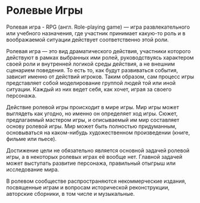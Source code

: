 # Ролевые Игры

Ролевая игра - RPG (англ. Role-playing game) — игра развлекательного или
учебного назначения, где участник принимает какую-то роль и в воображаемой
ситуации действует соответственно этой роли.

Ролевая игра — это вид драматического действия, участники которого действуют в 
рамках выбранных ими ролей, руководствуясь характером своей роли и внутренней 
логикой среды действия, а не внешним сценарием поведения. То есть то, как будут 
развиваться события, зависит именно от действий игроков. Таким образом, сам 
процесс игры представляет собой моделирование группой людей той или иной 
ситуации. Каждый из них ведет себя, как хочет, играя за своего персонажа.

Действие ролевой игры происходит в мире игры. Mир игры может выглядеть как 
угодно, но именно он определяет ход игры. Сюжет, предлагаемый мастером игры, и 
описываемый им мир составляет основу ролевой игры. Мир может быть полностью 
придуманным, основываться на каком-нибудь художественном произведении (книге, 
фильме или пьесе).

Достижение цели не обязательно является основной задачей ролевой игры, а в 
некоторых ролевых играх её вообще нет. Главной задачей может выступать развитие 
персонажа, правильный отыгрыш или исследование мира.

В ролевом сообществе распространяются некоммерческие издания, посвященные играм 
и вопросам исторической реконструкции, авторские сборники, в том числе и 
музыкальные.
